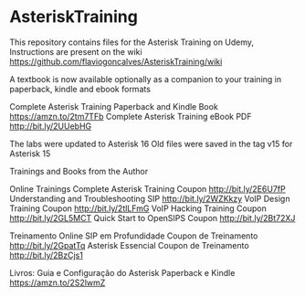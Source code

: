 # AsteriskTraining
This repository contains files for the Asterisk Training on Udemy, Instructions are present on the wiki https://github.com/flaviogoncalves/AsteriskTraining/wiki

A textbook is now available optionally as a companion to your training in paperback, kindle and ebook formats

Complete Asterisk Training Paperback and Kindle Book https://amzn.to/2tm7TFb
Complete Asterisk Training eBook PDF http://bit.ly/2UUebHG

The labs were updated to Asterisk 16
Old files were saved in the tag v15 for Asterisk 15

Trainings and Books from the Author

Online Trainings
Complete Asterisk Training Coupon http://bit.ly/2E6U7fP
Understanding and Troubleshooting SIP http://bit.ly/2WZKkzy
VoIP Design Training Coupon http://bit.ly/2tlLFmG
VoIP Hacking Training Coupon http://bit.ly/2GL5MCT
Quick Start to OpenSIPS Coupon http://bit.ly/2Bt72XJ

Treinamento Online
SIP em Profundidade Coupon de Treinamento http://bit.ly/2GpatTq 
Asterisk Essencial Coupon de Treinamento http://bit.ly/2BzCjs1

Livros:
Guia e Configuração do Asterisk Paperback e Kindle https://amzn.to/2S2lwmZ

